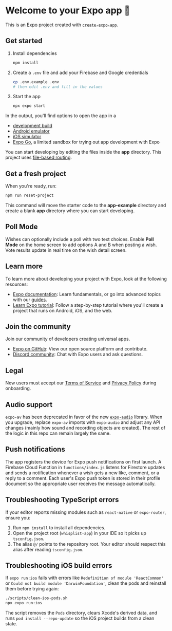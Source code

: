 # Welcome to your Expo app 👋

This is an [Expo](https://expo.dev) project created with [`create-expo-app`](https://www.npmjs.com/package/create-expo-app).

## Get started

1. Install dependencies

   ```bash
   npm install
   ```

2. Create a `.env` file and add your Firebase and Google credentials

   ```bash
   cp .env.example .env
   # then edit .env and fill in the values
   ```

3. Start the app

   ```bash
   npx expo start
   ```

In the output, you'll find options to open the app in a

- [development build](https://docs.expo.dev/develop/development-builds/introduction/)
- [Android emulator](https://docs.expo.dev/workflow/android-studio-emulator/)
- [iOS simulator](https://docs.expo.dev/workflow/ios-simulator/)
- [Expo Go](https://expo.dev/go), a limited sandbox for trying out app development with Expo

You can start developing by editing the files inside the **app** directory. This project uses [file-based routing](https://docs.expo.dev/router/introduction).

## Get a fresh project

When you're ready, run:

```bash
npm run reset-project
```

This command will move the starter code to the **app-example** directory and create a blank **app** directory where you can start developing.

## Poll Mode

Wishes can optionally include a poll with two text choices. Enable **Poll Mode** on the home screen to add options A and B when posting a wish. Vote results update in real time on the wish detail screen.

## Learn more

To learn more about developing your project with Expo, look at the following resources:

- [Expo documentation](https://docs.expo.dev/): Learn fundamentals, or go into advanced topics with our [guides](https://docs.expo.dev/guides).
- [Learn Expo tutorial](https://docs.expo.dev/tutorial/introduction/): Follow a step-by-step tutorial where you'll create a project that runs on Android, iOS, and the web.

## Join the community

Join our community of developers creating universal apps.

- [Expo on GitHub](https://github.com/expo/expo): View our open source platform and contribute.
- [Discord community](https://chat.expo.dev): Chat with Expo users and ask questions.

## Legal

New users must accept our [Terms of Service](TERMS.md) and [Privacy Policy](PRIVACY.md) during onboarding.

## Audio support

`expo-av` has been deprecated in favor of the new [`expo-audio`](https://docs.expo.dev/versions/latest/sdk/audio/) library.
When you upgrade, replace `expo-av` imports with `expo-audio` and adjust any API
changes (mainly how sound and recording objects are created). The rest of the
logic in this repo can remain largely the same.

## Push notifications

The app registers the device for Expo push notifications on first launch.
A Firebase Cloud Function in `functions/index.js` listens for Firestore
updates and sends a notification whenever a wish gets a new like, comment,
or a reply to a comment. Each user's Expo push token is stored in their
profile document so the appropriate user receives the message automatically.

## Troubleshooting TypeScript errors

If your editor reports missing modules such as `react-native` or `expo-router`, ensure you:

1. Run `npm install` to install all dependencies.
2. Open the project root (`whisplist-app`) in your IDE so it picks up `tsconfig.json`.
3. The alias `@/` points to the repository root. Your editor should respect this alias after reading `tsconfig.json`.

## Troubleshooting iOS build errors

If `expo run:ios` fails with errors like `Redefinition of module 'ReactCommon'` or
`Could not build module 'DarwinFoundation'`, clean the pods and reinstall them
before trying again:

```bash
./scripts/clean-ios-pods.sh
npx expo run:ios
```

The script removes the `Pods` directory, clears Xcode's derived data, and runs
`pod install --repo-update` so the iOS project builds from a clean state.

